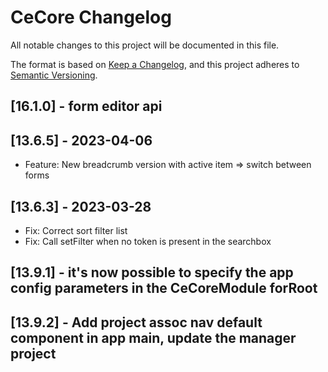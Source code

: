 # CeCore Changelog

All notable changes to this project will be documented in this file.

The format is based on [Keep a Changelog](https://keepachangelog.com/en/1.0.0/),
and this project adheres to [Semantic Versioning](https://semver.org/spec/v2.0.0.html).

## [16.1.0] - form editor api

## [13.6.5] - 2023-04-06

- Feature: New breadcrumb version with active item => switch between forms

## [13.6.3] - 2023-03-28

- Fix: Correct sort filter list
- Fix: Call setFilter when no token is present in the searchbox

## [13.9.1] - it's now possible to specify the app config parameters in the CeCoreModule forRoot

## [13.9.2] - Add project assoc nav default component in app main, update the manager project